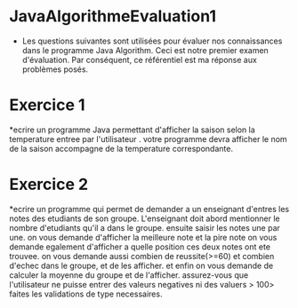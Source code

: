 # JavaAlgorithmeEvaluation1
* Les questions suivantes sont utilisées pour évaluer nos connaissances dans le programme Java Algorithm. 
Ceci est notre premier examen d'évaluation. Par conséquent, ce référentiel est ma réponse aux problèmes posés.
# Exercice 1
*ecrire un programme Java permettant d'afficher la saison selon la temperature entree par l'utilisateur . 
votre programme devra afficher le nom de la saison accompagne de la temperature correspondante.

# Exercice 2
*ecrire un programme qui permet de demander a un enseignant d'entres les notes des etudiants de son groupe.
L'enseignant doit abord mentionner le nombre d'etudiants qu'il a dans le groupe. ensuite saisir les notes une par une.
on vous demande d'afficher la meilleure note et la pire note
on vous demande egalement d'afficher a quelle position ces deux notes ont ete trouvee.
on vous demande aussi combien de reussite(>=60) et combien d'echec dans le groupe, et de les afficher.
et enfin on vous demande de calculer la moyenne du groupe et de l'afficher.
assurez-vous que l'utilisateur ne puisse entrer des valeurs negatives ni des valuers > 100>
faites les validations de type necessaires.
